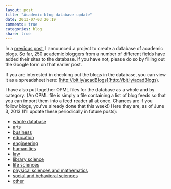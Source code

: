 ```yaml
---
layout: post
title: "Academic blog database update"
date: 2013-07-03 20:19
comments: true
categories: blog
share: true
---
```


In a [previous post](/2013/06/building-a-database-of-academic-blogs/), I announced a project to create a database of academic blogs. So far, 250 academic bloggers from a number of different fields have added their sites to the database. If you have not, please do so by filling out the Google form on that earlier post.

If you are interested in checking out the blogs in the database, you can view it as a spreadsheet here: [http://bit.ly/acadBlogs](http://bit.ly/acadBlogs).

I have also put together OPML files for the database as a whole and by category. (An OPML file is simply a file containing a list of blog feeds so that you can import them into a feed reader all at once. Chances are if you follow blogs, you've already done that this week!) Here they are, as of June 3, 2013 (I'll update these periodically in future posts):

- [whole database](/media/acadBlogs/all.xml)
- [arts](/media/acadBlogs/arts.xml)
- [business](/media/acadBlogs/business.xml)
- [education](/media/acadBlogs/education.xml)
- [engineering](/media/acadBlogs/engineering.xml)
- [humanities](/media/acadBlogs/humanities.xml)
- [law](/media/acadBlogs/law.xml)
- [library science](/media/acadBlogs/libsci.xml)
- [life sciences](/media/acadBlogs/lifesci.xml)
- [physical sciences and mathematics](/media/acadBlogs/mathsci.xml)
- [social and behavioral sciences](/media/acadBlogs/socsci.xml)
- [other](/media/acadBlogs/other.xml)
